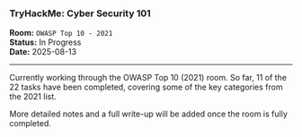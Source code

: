 ### **TryHackMe: Cyber Security 101**

**Room:** `OWASP Top 10 - 2021`  
**Status:** In Progress  
**Date:** 2025-08-13 

---

Currently working through the OWASP Top 10 (2021) room.
So far, 11 of the 22 tasks have been completed, covering some of the key categories from the 2021 list.  

More detailed notes and a full write-up will be added once the room is fully completed.
